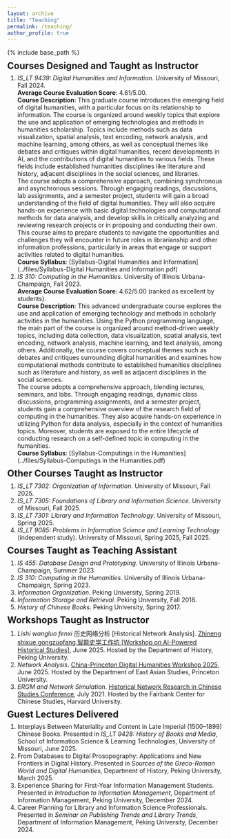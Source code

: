 ```yaml
---
layout: archive
title: "Teaching"
permalink: /teaching/
author_profile: true
---
```


{% include base_path %}

<p style="margin-top: -20px;"></p>

## Courses Designed and Taught as Instructor

<p style="margin-top: -10px;"></p>

1. <i>IS_LT 9439: Digital Humanities and Information</i>. University of Missouri, Fall 2024.<br><b>Average Course Evaluation Score</b>: 4.61/5.00.<br><b>Course Description</b>: This graduate course introduces the emerging field of digital humanities, with a particular focus on its relationship to information. The course is organized around weekly topics that explore the use and application of emerging technologies and methods in humanities scholarship. Topics include methods such as data visualization, spatial analysis, text encoding, network analysis, and machine learning, among others, as well as conceptual themes like debates and critiques within digital humanities, recent developments in AI, and the contributions of digital humanities to various fields. These fields include established humanities disciplines like literature and history, adjacent disciplines in the social sciences, and libraries.<br>The course adopts a comprehensive approach, combining synchronous and asynchronous sessions. Through engaging readings, discussions, lab assignments, and a semester project, students will gain a broad understanding of the field of digital humanities. They will also acquire hands-on experience with basic digital technologies and computational methods for data analysis, and develop skills in critically analyzing and reviewing research projects or in proposing and conducting their own. This course aims to prepare students to navigate the opportunities and challenges they will encounter in future roles in librarianship and other information professions, particularly in areas that engage or support activities related to digital humanities.<br><b>Course Syllabus</b>: [Syllabus-Digital Humanities and Information](../files/Syllabus-Digital Humanities and Information.pdf)
2. <i>IS 310: Computing in the Humanities</i>. University of Illinois Urbana-Champaign, Fall 2023.<br><b>Average Course Evaluation Score</b>: 4.62/5.00 (ranked as excellent by students).<br><b>Course Description</b>: This advanced undergraduate course explores the use and application of emerging technology and methods in scholarly activities in the humanities. Using the Python programming language, the main part of the course is organized around method-driven weekly topics, including data collection, data visualization, spatial analysis, text encoding, network analysis, machine learning, and text analysis, among others. Additionally, the course covers conceptual themes such as debates and critiques surrounding digital humanities and examines how computational methods contribute to established humanities disciplines such as literature and history, as well as adjacent disciplines in the social sciences.<br>The course adopts a comprehensive approach, blending lectures, seminars, and labs. Through engaging readings, dynamic class discussions, programming assignments, and a semester project, students gain a comprehensive overview of the research field of computing in the humanities. They also acquire hands-on experience in utilizing Python for data analysis, especially in the context of humanities topics. Moreover, students are exposed to the entire lifecycle of conducting research on a self-defined topic in computing in the humanities.<br><b>Course Syllabus</b>: [Syllabus-Computings in the Humanities](../files/Syllabus-Computings in the Humanities.pdf)

<p style="margin-top: -20px;"></p>

## Other Courses Taught as Instructor

<p style="margin-top: -10px;"></p>

1. <i>IS_LT 7302: Organization of Information</i>. University of Missouri, Fall 2025.
2. <i>IS_LT 7305: Foundations of Library and Information Science</i>. University of Missouri, Fall 2025.
3. <i>IS_LT 7301: Library and Information Technology</i>. University of Missouri, Spring 2025.
4. <i>IS_LT 9085: Problems in Information Science and Learning Technology</i> (independent study). University of Missouri, Spring 2025, Fall 2025.

<p style="margin-top: -20px;"></p>

## Courses Taught as Teaching Assistant

<p style="margin-top: -10px;"></p>

1. <i>IS 455: Database Design and Prototyping</i>. University of Illinois Urbana-Champaign, Summer 2023.
2. <i>IS 310: Computing in the Humanities</i>. University of Illinois Urbana-Champaign, Spring 2023.
3. <i>Information Organization</i>. Peking University, Spring 2019.
4. <i>Information Storage and Retrieval</i>. Peking University, Fall 2018.
5. <i>History of Chinese Books</i>. Peking University, Spring 2017.

<p style="margin-top: -20px;"></p>

## Workshops Taught as Instructor

<p style="margin-top: -10px;"></p>

1. <i>Lishi wangluo fenxi</i> 历史网络分析 [Historical Network Analysis]. [Zhineng shixue gongzuofang 智能史学工作坊 [Workshop on AI-Powered Historical Studies]](https://news.pku.edu.cn/xwzh/bb6cda4c61fb40d998096185f95632fb.htm), June 2025. Hosted by the Department of History, Peking University.
2. <i>Network Analysis</i>. [China-Princeton Digital Humanities Workshop 2025](https://chinesedh2025.eas.princeton.edu), June 2025. Hosted by the Department of East Asian Studies, Princeton University.
3. <i>ERGM and Network Simulation</i>. [Historical Network Research in Chinese Studies Conference](https://fccsdigitalchina.github.io/hnrcs2021), July 2021. Hosted by the Fairbank Center for Chinese Studies, Harvard University.

<p style="margin-top: -20px;"></p>

## Guest Lectures Delivered

<p style="margin-top: -10px;"></p>

1. Interplays Between Materiality and Content in Late Imperial (1500–1899) Chinese Books. Presented in <i>IS_LT 9428: History of Books and Media</i>, School of Information Science & Learning Technologies, University of Missouri, June 2025.
2. From Databases to Digital Prosopography: Applications and New Frontiers in Digital History. Presented in <i>Sources of the Greco-Roman World and Digital Humanities</i>, Department of History, Peking University, March 2025.
3. Experience Sharing for First-Year Information Management Students. Presented in <i>Introduction to Information Management</i>, Department of Information Management, Peking University, December 2024.
4. Career Planning for Library and Information Science Professionals. Presented in <i> Seminar on Publishing Trends and Library Trends</i>, Department of Information Management, Peking University, December 2024.
